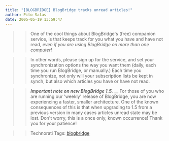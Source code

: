 ```yaml
---
title: "[BLOGBRIDGE] BlogBridge tracks unread articles!"
author: Pito Salas
date: 2005-05-19 13:59:47
---
```


>>

>> One of the cool things about BlogBridge's (free) companion service, is that
keeps track for you what you have and have not read, _even if you are using
BlogBridge on more than one computer!_

>>

>> In other words, please sign up for the service, and set your
synchronization options the way you want them (daily, each time you run
BlogBridge, or manually.) Each time you synchronize, not only will your
subscription lists be kept in synch, but also which articles you have or have
not read.

>>

>> **_Important note on new BlogBridge 1.5._** __ For those of you who are
running our 'weekly' release of BlogBridge, you are now experiencing a faster,
smaller architecture. One of the known consequences of this is that when
upgrading to 1.5 from a previous version in many cases articles unread state
may be lost. Don't worry, this is a once only, known occurrence! Thank you for
your patience!

>>

>> Technorati Tags: [blogbridge](<http://technorati.com/tag/blogbridge>)


